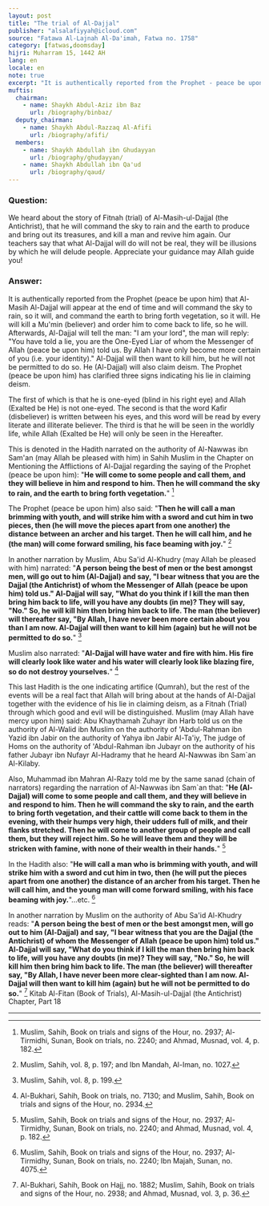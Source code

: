 ```yaml
---
layout: post
title: "The trial of Al-Dajjal"
publisher: "alsalafiyyah@icloud.com"
source: "Fatawa Al-Lajnah Al-Da'imah, Fatwa no. 1758"
category: [fatwas,doomsday]
hijri: Muharram 15, 1442 AH
lang: en
locale: en
note: true
excerpt: "It is authentically reported from the Prophet - peace be upon him - that Al-Masih Al-Dajjal will appear at the end of time and will command the sky to rain, so it will, and command the earth to bring forth vegetation, so it will."
muftis:
  chairman: 
    - name: Shaykh Abdul-Aziz ibn Baz
      url: /biography/binbaz/
  deputy_chairman:
    - name: Shaykh Abdul-Razzaq Al-Afifi
      url: /biography/afifi/
  members: 
    - name: Shaykh Abdullah ibn Ghudayyan
      url: /biography/ghudayyan/
    - name: Shaykh Abdullah ibn Qa'ud
      url: /biography/qaud/
---
```


### Question: 

We heard about the story of Fitnah (trial) of Al-Masih-ul-Dajjal (the Antichrist), that he will command the sky to rain and the earth to produce and bring out its treasures, and kill a man and revive him again. Our teachers say that what Al-Dajjal will do will not be real, they will be illusions by which he will delude people. Appreciate your guidance may Allah guide you! 

### Answer:

It is authentically reported from the Prophet (peace be upon him) that Al-Masih Al-Dajjal will appear at the end of time and will command the sky to rain, so it will, and command the earth to bring forth vegetation, so it will. He will kill a Mu'min (believer) and order him to come back to life, so he will. Afterwards, Al-Dajjal will tell the man: "I am your lord", the man will reply: "You have told a lie, you are the One-Eyed Liar of whom the Messenger of Allah (peace be upon him) told us. By Allah I have only become more certain of you (i.e. your identity)." Al-Dajjal will then want to kill him, but he will not be permitted to do so. He (Al-Dajjal) will also claim deism. The Prophet (peace be upon him) has clarified three signs indicating his lie in claiming deism. 

The first of which is that he is one-eyed (blind in his right eye) and Allah (Exalted be He) is not one-eyed. The second is that the word Kafir (disbeliever) is written between his eyes, and this word will be read by every literate and illiterate believer. The third is that he will be seen in the worldly life, while Allah (Exalted be He) will only be seen in the Hereafter.

This is denoted in the Hadith narrated on the authority of Al-Nawwas ibn Sam'an (may Allah be pleased with him) in Sahih Muslim in the Chapter on Mentioning the Afflictions of Al-Dajjal regarding the saying of the Prophet (peace be upon him): "**He will come to some people and call them, and they will believe in him and respond to him. Then he will command the sky to rain, and the earth to bring forth vegetation.**" [^1]

The Prophet (peace be upon him) also said: "**Then he will call a man brimming with youth, and will strike him with a sword and cut him in two pieces, then (he will move the pieces apart from one another) the distance between an archer and his target. Then he will call him, and he (the man) will come forward smiling, his face beaming with joy.**" [^2]

In another narration by Muslim, Abu Sa'id Al-Khudry (may Allah be pleased with him) narrated: "**A person being the best of men or the best amongst men, will go out to him (Al-Dajjal) and say, "I bear witness that you are the Dajjal (the Antichrist) of whom the Messenger of Allah (peace be upon him) told us." Al-Dajjal will say, "What do you think if I kill the man then bring him back to life, will you have any doubts (in me)? They will say, "No." So, he will kill him then bring him back to life. The man (the believer) will thereafter say, "By Allah, I have never been more certain about you than I am now. Al-Dajjal will then want to kill him (again) but he will not be permitted to do so.**" [^3]

Muslim also narrated: "**Al-Dajjal will have water and fire with him. His fire will clearly look like water and his water will clearly look like blazing fire, so do not destroy yourselves.**" [^4]

This last Hadith is the one indicating artifice (Qumrah), but the rest of the events will be a real fact that Allah will bring about at the hands of Al-Dajjal together with the evidence of his lie in claiming deism, as a Fitnah (Trial) through which good and evil will be distinguished. Muslim (may Allah have mercy upon him) said: Abu Khaythamah Zuhayr ibn Harb told us on the authority of Al-Walid ibn Muslim on the authority of 'Abdul-Rahman ibn Yazid ibn Jabir on the authority of Yahya ibn Jabir Al-Ta'iy, The judge of Homs on the authority of 'Abdul-Rahman ibn Jubayr on the authority of his father Jubayr ibn Nufayr Al-Hadramy that he heard Al-Nawwas ibn Sam`an Al-Kilaby.

Also, Muhammad ibn Mahran Al-Razy told me by the same sanad (chain of narrators) regarding the narration of Al-Nawwas ibn Sam`an that: "**He (Al-Dajjal) will come to some people and call them, and they will believe in and respond to him. Then he will command the sky to rain, and the earth to bring forth vegetation, and their cattle will come back to them in the evening, with their humps very high, their udders full of milk, and their flanks stretched. Then he will come to another group of people and call them, but they will reject him. So he will leave them and they will be stricken with famine, with none of their wealth in their hands.**" [^5]

In the Hadith also: "**He will call a man who is brimming with youth, and will strike him with a sword and cut him in two, then (he will put the pieces apart from one another) the distance of an archer from his target. Then he will call him, and the young man will come forward smiling, with his face beaming with joy.**"...etc. [^6]

In another narration by Muslim on the authority of Abu Sa'id Al-Khudry reads: "**A person being the best of men or the best amongst men, will go out to him (Al-Dajjal) and say, "I bear witness that you are the Dajjal (the Antichrist) of whom the Messenger of Allah (peace be upon him) told us." Al-Dajjal will say, "What do you think if I kill the man then bring him back to life, will you have any doubts (in me)? They will say, "No." So, he will kill him then bring him back to life. The man (the believer) will thereafter say, "By Allah, I have never been more clear-sighted than I am now. Al-Dajjal will then want to kill him (again) but he will not be permitted to do so.**" [^7] Kitab Al-Fitan (Book of Trials), Al-Masih-ul-Dajjal (the Antichrist) Chapter, Part 18

---

[^1]: Muslim, Sahih, Book on trials and signs of the Hour, no. 2937; Al-Tirmidhi, Sunan, Book on trials, no. 2240; and Ahmad, Musnad, vol. 4, p. 182.
[^2]: Muslim, Sahih, vol. 8, p. 197; and Ibn Mandah, Al-Iman, no. 1027.
[^3]: Muslim, Sahih, vol. 8, p. 199.
[^4]: Al-Bukhari, Sahih, Book on trials, no. 7130; and Muslim, Sahih, Book on trials and signs of the Hour, no. 2934.
[^5]: Muslim, Sahih, Book on trials and signs of the Hour, no. 2937; Al-Tirmidhy, Sunan, Book on trials, no. 2240; and Ahmad, Musnad, vol. 4, p. 182.
[^6]: Muslim, Sahih, Book on trials and signs of the Hour, no. 2937; Al-Tirmidhy, Sunan, Book on trials, no. 2240; Ibn Majah, Sunan, no. 4075.
[^7]: Al-Bukhari, Sahih, Book on Hajj, no. 1882; Muslim, Sahih, Book on trials and signs of the Hour, no. 2938; and Ahmad, Musnad, vol. 3, p. 36.
